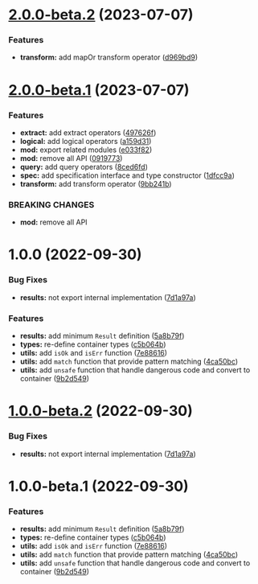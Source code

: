 # [2.0.0-beta.2](https://github.com/TomokiMiyauci/result-js/compare/2.0.0-beta.1...2.0.0-beta.2) (2023-07-07)


### Features

* **transform:** add mapOr transform operator ([d969bd9](https://github.com/TomokiMiyauci/result-js/commit/d969bd9c602e75e12769ddda3b13d2aaa54ea717))

# [2.0.0-beta.1](https://github.com/TomokiMiyauci/result-js/compare/1.0.0...2.0.0-beta.1) (2023-07-07)


### Features

* **extract:** add extract operators ([497626f](https://github.com/TomokiMiyauci/result-js/commit/497626fc11ca6a2db4d10fc03f0b90fc4b4c4825))
* **logical:** add logical operators ([a159d31](https://github.com/TomokiMiyauci/result-js/commit/a159d31654ef33c2e21a5b42b63e17968f26e3f4))
* **mod:** export related modules ([e033f82](https://github.com/TomokiMiyauci/result-js/commit/e033f82713df356d3b9d8dffc69de424051a22e4))
* **mod:** remove all API ([0919773](https://github.com/TomokiMiyauci/result-js/commit/0919773137c0a7cf9c6270b5ed5bc34cf4b1ccb5))
* **query:** add query operators ([8ced6fd](https://github.com/TomokiMiyauci/result-js/commit/8ced6fd3fa099a52fef2a99757a3a2097c377eae))
* **spec:** add specification interface and type constructor ([1dfcc9a](https://github.com/TomokiMiyauci/result-js/commit/1dfcc9a4c6756c8d4fa1e93bad0b87b4be012a30))
* **transform:** add transform operator ([9bb241b](https://github.com/TomokiMiyauci/result-js/commit/9bb241bf639958d172a655a82dd9f247d2a58330))


### BREAKING CHANGES

* **mod:** remove all API

# 1.0.0 (2022-09-30)

### Bug Fixes

* **results:** not export internal implementation ([7d1a97a](https://github.com/TomokiMiyauci/result-js/commit/7d1a97adec0a94824ffc60746889b1e3d5483c22))

### Features

* **results:** add minimum `Result` definition ([5a8b79f](https://github.com/TomokiMiyauci/result-js/commit/5a8b79ff4e0cfaba6631eb8306b856c2f1173e02))
* **types:** re-define container types ([c5b064b](https://github.com/TomokiMiyauci/result-js/commit/c5b064ba28afacf1384dcbdbc7fd38e5299278c0))
* **utils:** add `isOk` and `isErr` function ([7e88616](https://github.com/TomokiMiyauci/result-js/commit/7e886161b8a5ae5cf65e75e80239b685cfbf3770))
* **utils:** add `match` function that provide pattern matching ([4ca50bc](https://github.com/TomokiMiyauci/result-js/commit/4ca50bc9c1e181eb14e3de13602227e1fddd14da))
* **utils:** add `unsafe` function that handle dangerous code and convert to container ([9b2d549](https://github.com/TomokiMiyauci/result-js/commit/9b2d54960c2a0a097020ae4cdb14247ece42d0e2))

# [1.0.0-beta.2](https://github.com/TomokiMiyauci/result-js/compare/1.0.0-beta.1...1.0.0-beta.2) (2022-09-30)

### Bug Fixes

* **results:** not export internal implementation ([7d1a97a](https://github.com/TomokiMiyauci/result-js/commit/7d1a97adec0a94824ffc60746889b1e3d5483c22))

# 1.0.0-beta.1 (2022-09-30)

### Features

* **results:** add minimum `Result` definition ([5a8b79f](https://github.com/TomokiMiyauci/result-js/commit/5a8b79ff4e0cfaba6631eb8306b856c2f1173e02))
* **types:** re-define container types ([c5b064b](https://github.com/TomokiMiyauci/result-js/commit/c5b064ba28afacf1384dcbdbc7fd38e5299278c0))
* **utils:** add `isOk` and `isErr` function ([7e88616](https://github.com/TomokiMiyauci/result-js/commit/7e886161b8a5ae5cf65e75e80239b685cfbf3770))
* **utils:** add `match` function that provide pattern matching ([4ca50bc](https://github.com/TomokiMiyauci/result-js/commit/4ca50bc9c1e181eb14e3de13602227e1fddd14da))
* **utils:** add `unsafe` function that handle dangerous code and convert to container ([9b2d549](https://github.com/TomokiMiyauci/result-js/commit/9b2d54960c2a0a097020ae4cdb14247ece42d0e2))

